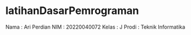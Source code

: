 # latihanDasarPemrograman
Nama  : Ari Perdian
NIM   : 20220040072
Kelas : J
Prodi : Teknik Informatika
